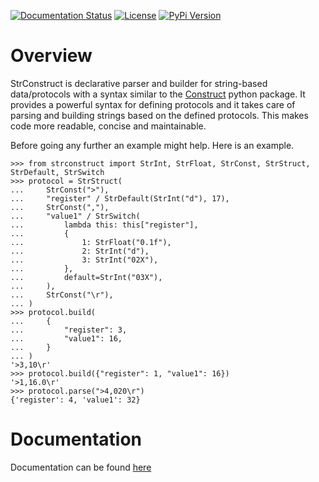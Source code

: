 [![Documentation Status](https://readthedocs.org/projects/strconstruct/badge/?version=latest)](https://strconstruct.readthedocs.io/en/latest/?badge=latest)
[![License](https://img.shields.io/badge/License-BSD%203--Clause-blue.svg)](https://opensource.org/licenses/BSD-3-Clause)
[![PyPi Version](https://img.shields.io/pypi/v/0.0.1.svg)](https://pypi.org/project/strconstruct/)

# Overview
StrConstruct is declarative parser and builder for string-based data/protocols with a syntax
similar to the [Construct](
    https://construct.readthedocs.io/en/latest/index.html
) python package. It provides a powerful syntax for defining protocols and it takes care
of parsing and building strings based on the defined protocols. This makes code more
readable, concise and maintainable.

Before going any further an example might help. Here is an example.
```
>>> from strconstruct import StrInt, StrFloat, StrConst, StrStruct, StrDefault, StrSwitch
>>> protocol = StrStruct(
...     StrConst(">"),
...     "register" / StrDefault(StrInt("d"), 17),
...     StrConst(","),
...     "value1" / StrSwitch(
...         lambda this: this["register"],
...         {
...             1: StrFloat("0.1f"),
...             2: StrInt("d"),
...             3: StrInt("02X"),
...         },
...         default=StrInt("03X"),
...     ),
...     StrConst("\r"),
... )
>>> protocol.build(
...     {
...         "register": 3,
...         "value1": 16,
...     }
... )
'>3,10\r'
>>> protocol.build({"register": 1, "value1": 16})
'>1,16.0\r'
>>> protocol.parse(">4,020\r")
{'register': 4, 'value1': 32}
```

# Documentation
Documentation can be found [here](https://strconstruct.readthedocs.io/en/latest/)
